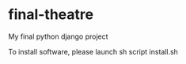final-theatre
=============

My final python django project

To install software, please launch sh script install.sh
